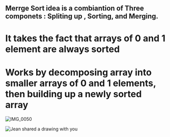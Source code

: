 ## Merrge Sort idea is a combiantion of Three componets : Spliting up , Sorting, and Merging.
# It takes the fact that arrays of 0 and 1 element are always sorted
# Works by decomposing array into smaller arrays of 0 and 1 elements, then building up a newly sorted array 
![IMG_0050](https://user-images.githubusercontent.com/39811614/79176181-93396000-7dcd-11ea-8a55-5588bec6e601.jpg)

![Jean shared a drawing with you](https://user-images.githubusercontent.com/39811614/79290345-dc56e600-7e99-11ea-9054-ff6a1232c05d.PNG)